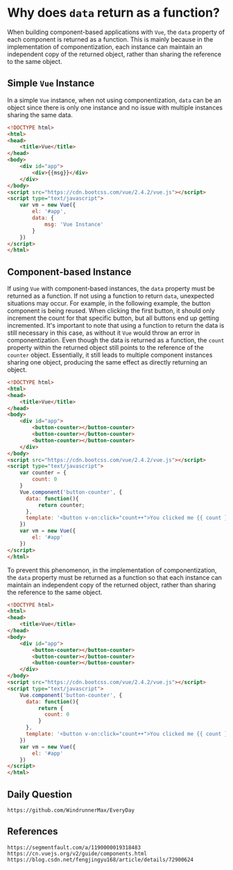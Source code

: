 # Why does `data` return as a function?

When building component-based applications with `Vue`, the `data` property of each component is returned as a function. This is mainly because in the implementation of componentization, each instance can maintain an independent copy of the returned object, rather than sharing the reference to the same object.

## Simple `Vue` Instance
In a simple `Vue` instance, when not using componentization, `data` can be an object since there is only one instance and no issue with multiple instances sharing the same data.

```html
<!DOCTYPE html>
<html>
<head>
    <title>Vue</title>
</head>
<body>
    <div id="app">
        <div>{{msg}}</div>
    </div>
</body>
<script src="https://cdn.bootcss.com/vue/2.4.2/vue.js"></script>
<script type="text/javascript">
    var vm = new Vue({
        el: '#app',
        data: {
            msg: 'Vue Instance'
        }
    })
</script>
</html>
```

## Component-based Instance
If using `Vue` with component-based instances, the `data` property must be returned as a function. If not using a function to return `data`, unexpected situations may occur. For example, in the following example, the button component is being reused. When clicking the first button, it should only increment the count for that specific button, but all buttons end up getting incremented. It's important to note that using a function to return the data is still necessary in this case, as without it `Vue` would throw an error in componentization. Even though the data is returned as a function, the `count` property within the returned object still points to the reference of the `counter` object. Essentially, it still leads to multiple component instances sharing one object, producing the same effect as directly returning an object.

```html
<!DOCTYPE html>
<html>
<head>
    <title>Vue</title>
</head>
<body>
    <div id="app">
        <button-counter></button-counter>
        <button-counter></button-counter>
        <button-counter></button-counter>
    </div>
</body>
<script src="https://cdn.bootcss.com/vue/2.4.2/vue.js"></script>
<script type="text/javascript">
    var counter = {
        count: 0
    }
    Vue.component('button-counter', {
      data: function(){
          return counter;
      },
      template: '<button v-on:click="count++">You clicked me {{ count }} times.</button>'
    })
    var vm = new Vue({
        el: '#app'
    })
</script>
</html>
```

To prevent this phenomenon, in the implementation of componentization, the `data` property must be returned as a function so that each instance can maintain an independent copy of the returned object, rather than sharing the reference to the same object.

```html
<!DOCTYPE html>
<html>
<head>
    <title>Vue</title>
</head>
<body>
    <div id="app">
        <button-counter></button-counter>
        <button-counter></button-counter>
        <button-counter></button-counter>
    </div>
</body>
<script src="https://cdn.bootcss.com/vue/2.4.2/vue.js"></script>
<script type="text/javascript">
    Vue.component('button-counter', {
      data: function(){
          return {
            count: 0
          }
      },
      template: '<button v-on:click="count++">You clicked me {{ count }} times.</button>'
    })
    var vm = new Vue({
        el: '#app'
    })
</script>
</html>
```

## Daily Question

```
https://github.com/WindrunnerMax/EveryDay
```

## References

```
https://segmentfault.com/a/1190000019318483
https://cn.vuejs.org/v2/guide/components.html
https://blog.csdn.net/fengjingyu168/article/details/72900624
```